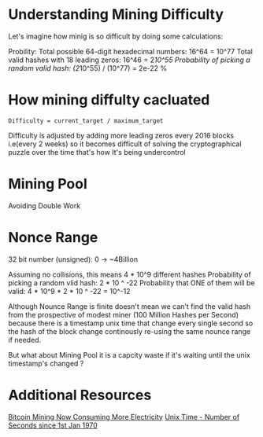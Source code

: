 # Understanding Mining Difficulty

Let's imagine how minig is so difficult by doing some calculations:

Probility:
Total possible 64-digit hexadecimal numbers: 16^64 = 10^77
Total valid hashes with 18 leading zeros: 16^46 = 2*10^55
Probability of picking a random valid hash: (2*10^55) / (10^77) = 2e-22 %

# How mining diffulty cacluated
```
Difficulty = current_target / maximum_target
```
Difficulty is adjusted by adding more leading zeros every 2016 blocks i.e(every 2 weeks) so it becomes difficult of solving the cryptographical puzzle
over the time that's how It's being undercontrol

# Mining Pool
Avoiding Double Work

# Nonce Range
32 bit number (unsigned): 0 -> ~4Billion

Assuming no collisions, this means 4 * 10^9 different hashes
Probability of picking a random vlid hash: 2 * 10 ^ -22
Probability that ONE of them will be valid: 4 * 10^9 * 2 * 10 ^ -22 = 10^-12

Although Nounce Range is finite doesn't mean we can't find the valid hash from the prospective of modest miner (100 Million Hashes per Second) because there is a timestamp unix time that change every single second so the hash of the block change continously re-using the same nounce range if needed.

But what about Mining Pool it is a capcity waste if it's waiting until the unix
timestamp's changed ?


# Additional Resources
[Bitcoin Mining Now Consuming More Electricity](https://powercompare.co.uk/blog/bitcoin-mining-now-consuming-more-electricity/)
[Unix Time - Number of Seconds since 1st Jan 1970](https://time.is/Unix_time)